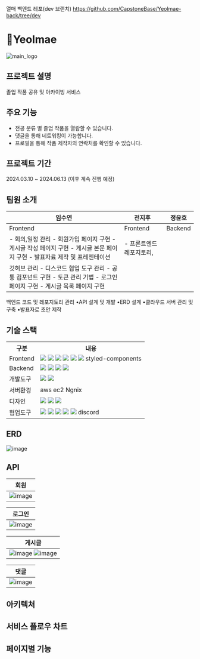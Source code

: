 열매 백엔드 레포(dev 브랜치)
https://github.com/CapstoneBase/Yeolmae-back/tree/dev

# 🍎Yeolmae

![main_logo](https://github.com/CapstoneBase/Yeolmae-front/assets/118517380/cac2e33a-46c4-442a-b2b7-c45f99745c14)



## 프로젝트 설명
졸업 작품 공유 및 아카이빙 서비스

## 주요 기능
- 전공 분류 별 졸업 작품을 열람할 수 있습니다.
- 댓글을 통해 네트워킹이 가능합니다.
- 프로필을 통해 작품 제작자의 연락처를 확인할 수 있습니다.

## 프로젝트 기간
2024.03.10 ~ 2024.06.13  (이후 계속 진행 예정)

## 팀원 소개
| 임수연 | 전지후 | 정윤호 |
| ----- | ----- | -----|
| Frontend | Frontend | Backend |
| - 회의,일정 관리  - 회원가입 페이지 구현  - 게시글 작성 페이지 구현  - 게시글 본문 페이지 구현  - 발표자료 제작 및 프레젠테이션 | - 프론트엔드 레포지토리,
깃허브 관리  - 디스코드 협업 도구 관리  - 공통 컴포넌트 구현  - 토큰 관리 기법  - 로그인 페이지 구현  - 게시글 목록 페이지 구현 |   |
백엔드 코드 및
레포지토리 관리
•API 설계 및 개발
•ERD 설계
•클라우드 서버 관리 및 구축
•발표자료 초안 제작


## 기술 스택
<table>
    <tr>
        <th>구분</th>
        <th>내용</th>
    </tr>
    <tr>
        <td>Frontend</td>
        <td>
            <img src="https://img.shields.io/badge/html5-E34F26?style=for-the-badge&logo=html5&logoColor=white"> 
            <img src="https://img.shields.io/badge/css3-%231572B6.svg?style=for-the-badge&logo=css3&logoColor=white"> 
            <img src="https://img.shields.io/badge/javascript-F7DF1E?style=for-the-badge&logo=javascript&logoColor=black"> 
            <img src="https://img.shields.io/badge/react-61DAFB?style=for-the-badge&logo=react&logoColor=black"> 
            <img src="https://img.shields.io/badge/redux-764ABC?style=for-the-badge&logo=redux&logoColor=black"> 
            <img src="https://img.shields.io/badge/axios-5A29E4?style=for-the-badge&logo=axios&logoColor=black">
              styled-components
        </td>
    </tr>
    <tr>
        <td>Backend</td>
        <td>
            <img src="https://img.shields.io/badge/java-007396?style=for-the-badge&logo=java&logoColor=white"> 
            <img src="https://img.shields.io/badge/springboot-6DB33F?style=for-the-badge&logo=springboot&logoColor=white"> 
            <img src="https://img.shields.io/badge/mysql-4479A1?style=for-the-badge&logo=mysql&logoColor=white">
            <img src="https://img.shields.io/badge/gradle-02303A?style=for-the-badge&logo=gradle&logoColor=white">
        </td>
    </tr>
    <tr>
        <td>개발도구</td>
        <td>
            <img src="https://img.shields.io/badge/Eclipse-2C2255?style=for-the-badge&logo=Eclipse&logoColor=white"/>
            <img src="https://img.shields.io/badge/VSCode-007ACC?style=for-the-badge&logo=VisualStudioCode&logoColor=white"/>
        </td>
    </tr>
    <tr>
        <td>서버환경</td>
        <td>
            <!--<img src="https://img.shields.io/badge/Apache Tomcat-D22128?style=for-the-badge&logo=Apache Tomcat&logoColor=white"/>-->
            aws ec2
            Ngnix
        </td>
    </tr>
    <tr>
        <td>디자인</td>
        <td>
            <img src="https://img.shields.io/badge/whimsical-7952B3?style=for-the-badge&logoColor=white"> 
            <img src="https://img.shields.io/badge/figma-F24E1E?style=for-the-badge&logo=figma&logoColor=white"> 
            <img src="https://img.shields.io/badge/miro-050038?style=for-the-badge&logo=miro&logoColor=white"> 
        </td>
    </tr>
    <tr>
        <td>협업도구</td>
        <td>
            <img src="https://img.shields.io/badge/Notion-ffffff?style=for-the-badge&logo=Notion&logoColor=black"/>
            <img src="https://img.shields.io/badge/Google%20Meet-00897B?style=for-the-badge&logo=google-meet&logoColor=white"/>
           <img src="https://img.shields.io/badge/jira-%230A0FFF.svg?style=for-the-badge&logo=jira&logoColor=white"/>
            <img src="https://img.shields.io/badge/Git-F05032?style=for-the-badge&logo=Git&logoColor=white"/>
            <img src="https://img.shields.io/badge/GitHub-181717?style=for-the-badge&logo=GitHub&logoColor=white"/>
            discord
        </td>
    </tr>
</table>


## ERD

![image](https://github.com/CapstoneBase/Yeolmae-front/assets/118517380/b87203c0-a6d4-4b32-91d3-ff766dfe8871)


## API

| 회원 |
|-----|
| ![image](https://github.com/CapstoneBase/Yeolmae-front/assets/118517380/30eb8cfc-9276-4c8b-ab2b-057c282885ed)|


| 로그인 |
|-----|
| ![image](https://github.com/CapstoneBase/Yeolmae-front/assets/118517380/d56e9e84-a509-4619-8324-7715210e6550)|

| 게시글 |
|-----|
| ![image](https://github.com/CapstoneBase/Yeolmae-front/assets/118517380/b075a7ba-453f-4683-b02c-dc1bd63caf67)   ![image](https://github.com/CapstoneBase/Yeolmae-front/assets/118517380/050bac4a-80cf-42ef-b734-89cd11c21a38) |

| 댓글 |
|-----|
| ![image](https://github.com/CapstoneBase/Yeolmae-front/assets/118517380/7670bd33-f1ae-4b82-8d0b-4963839845ce)|


## 아키텍처



## 서비스 플로우 차트



## 페이지별 기능


